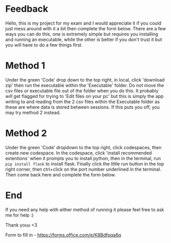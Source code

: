 # Feedback

Hello, this is my project for my exam and I would appreciate it if you could just mess around with it a bit then complete the form below.
There are a few ways you can do this, one is extremely simple but requires you installing and running an executable, while the other is better if you don't trust it but you will have to do a few things first.

# Method 1
Under the green 'Code' drop down to the top right, in local, click 'download zip' then run the executable within the 'Executable' folder. Do not move the csv files or executable file out of the folder when you do this.
It probably *will* get flagged for trying to 'Edit files on your pc' but this is simply the app writing to and reading from the 2 csv files within the Executable folder as these are where data is stored between sessions. If this puts you off, you may try method 2 instead.

# Method 2
Under the green 'Code' dropdown to the top right, click codespaces, then create new codespace. In the codespace, click 'install recommended extentions' when it prompts you to install python, then in the terminal, run `pip install flask` to install flask. Finally click the little run button in the top right corner, then ctrl+click on the port number underlined in the terminal. Then come back here and complete the form below.

# End
If you need any help with either method of running it please feel free to ask me for help :)

Thank youu <3

Form to fill in - https://forms.office.com/e/K8Bdfpqa6q
